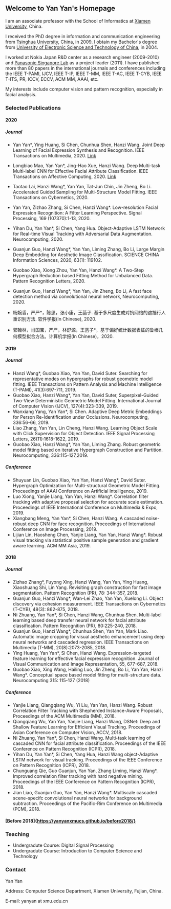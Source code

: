 ## Welcome to Yan Yan's Homepage

I am an associate professor with the School of Informatics at [Xiamen University](http://www.xmu.edu.cn), China. 

I received the PhD  degree in information and communication engineering from [Tsinghua University](http://www.tsinghua.edu.cn), China, in 2009.
I obtain my Bachelor's degree from [University of Electronic Science and Technology of China](http://www.uestc.edu.cn), in 2004.

I worked at Nokia Japan R&D center as a research engineer (2009-2010) and [Panasonic Singapore Lab](http://www.prdcsg.panasonic.com.sg/) as a project leader (2011). I have  published more than 80 papers in the international journals and conferences including the IEEE T-PAMI, IJCV, IEEE T-IP, IEEE T-MM, IEEE T-AC, IEEE T-CYB, IEEE T-ITS, PR, ICCV, ECCV, ACM MM, AAAI, etc. 

My interests include computer vision and pattern recognition, especially in facial analysis.

### Selected Publications

####  2020
##### Journal
- Yan Yan*, Ying Huang, Si Chen, Chunhua Shen, Hanzi Wang. Joint Deep Learning of Facial Expression Synthesis and Recognition. IEEE Transactions on Multimedia, 2020. [Link](https://ieeexplore.ieee.org/abstract/document/8943107)
- Longbiao Mao, Yan Yan*, Jing-Hao Xue, Hanzi Wang. Deep Multi-task Multi-label CNN for Effective Facial Attribute Classification. IEEE Transactions on Affective Computing, 2020. [Link](https://ieeexplore.ieee.org/document/8967026)
- Taotao Lai, Hanzi Wang*, Yan Yan, Tat-Jun Chin, Jin Zheng, Bo Li. Accelerated Guided Sampling for Multi-Structure Model Fitting. IEEE Transactions on Cybernetics, 2020.
- Yan Yan, Zizhao Zhang, Si Chen, Hanzi Wang*. Low-resolution Facial Expression Recognition: A Filter Learning Perspective. Signal Processing, 169 (107370):1-13, 2020.
- Yihan Du, Yan Yan*, Si Chen, Yang Hua. Object-Adaptive LSTM Network for Real-time Visual Tracking with Adversarial Data Augmentation. Neurocomputing, 2020.
- Guanjun Guo, Hanzi Wang*, Yan Yan, Liming Zhang, Bo Li, Large Margin Deep Embedding for Aesthetic Image Classification. SCIENCE CHINA Information Sciences, 2020, 63(1): 119102.
- Guobao Xiao, Xiong Zhou, Yan Yan, Hanzi Wang*.  A Two-Step Hypergraph Reduction based Fitting Method for Unbalanced Data. Pattern Recognition Letters, 2020.
- Guanjun Guo, Hanzi Wang*, Yan Yan, Jin Zheng, Bo Li, A fast face detection method via convolutional neural network, Neurocomputing, 2020.

- 杨婉香，严严*，陈思，张小康，王菡子. 基于多尺度生成对抗网络的遮挡行人重识别方法. 软件学报(In Chinese), 2020.
- 郭翰林，肖国宝，严严，林舒源，王菡子*，基于偏好统计数据表征的鲁棒几何模型拟合方法。计算机学报(In Chinese)，2020.


#### 2019
##### Journal
- Hanzi Wang*, Guobao Xiao, Yan Yan, David Suter. Searching for representative modes on hypergraphs for robust geometric model fitting. IEEE Transactions on Pattern Analysis and Machine Intelligence (T-PAMI), 41(3):697-711, 2019.
- Guobao Xiao, Hanzi Wang*, Yan Yan, David Suter, Superpixel-Guided Two-View Deterministic Geometric Model Fitting. International Journal of Computer Vision (IJCV), 127(4):323-339, 2019.
- Wanxiang Yang, Yan Yan*, Si Chen. Adaptive Deep Metric Embeddings for Person Re-Identification under Occlusions. Neurocomputing, 336:56-66, 2019.
- Liao Zhang, Yan Yan, Lin Cheng, Hanzi Wang. Learning Object Scale with Click Supervision for Object Detection. IEEE Signal Processing Letters, 26(11):1618-1622, 2019.
- Guobao Xiao, Hanzi Wang*, Yan Yan, Liming Zhang. Robust geometric model fitting based on iterative Hypergraph Construction and Partition. Neurocomputing, 336:115-127,2019.

##### Conference
- Shuyuan Lin, Guobao Xiao, Yan Yan, Hanzi Wang*, David Suter. Hypergraph Optimization for Multi-structural Geometric Model Fitting. Proceedings of AAAI Conference on Artificial Intelligence, 2019.
- Luo Xiong, Yanjie Liang, Yan Yan, Hanzi Wang*. Correlation filter tracking with adaptive proposal selection for accurate scale estimation. Proceedings of IEEE International Conference on Multimedia & Expo, 2019.
- Xiangbang Meng, Yan Yan*, Si Chen, Hanzi Wang. A cascaded noise-robust deep CNN for face recognition. Proceedings of International Conference on Image Processing, 2019.
- Lijian Lin, Haosheng Chen, Yanjie Liang, Yan Yan, Hanzi Wang*. Robust visual tracking via statistical positive sample generation and gradient aware learning. ACM MM Asia, 2019.

#### 2018
##### Journal
- Zizhao Zhang*, Fuyong Xing, Hanzi Wang, Yan Yan, Ying Huang, Xiaoshuang Shi, Lin Yang. Revisiting graph construction for fast image segmentation. Pattern Recognition (PR), 78: 344-357, 2018.
- Guanjun Guo, Hanzi Wang*, Wan-Lei Zhao, Yan Yan, Xuelong Li. Object discovery via cohesion measurement. IEEE Transactions on Cybernetics (T-CYB), 48(3): 862-875, 2018.
- Ni Zhuang, Yan Yan*, Si Chen, Hanzi Wang, Chunhua Shen. Multi-label learning based deep transfer neural network for facial attribute classification. Pattern Recognition (PR), 80:225-240, 2018.
- Guanjun Guo, Hanzi Wang*, Chunhua Shen, Yan Yan, Mark Liao. Automatic image cropping for visual aesthetic enhancement using deep neural networks and cascaded regression. IEEE Transactions on Multimedia (T-MM), 20(8):2073-2085, 2018.
- Ying Huang, Yan Yan*, Si Chen, Hanzi Wang. Expression-targeted feature learning for effective facial expression recognition. Journal of Visual Communication and Image Representation, 55, 677-687, 2018.
- Guobao Xiao, Xing Wang, Hailing Luo, Jin Zheng, Bo Li, Yan Yan, Hanzi Wang*. Conceptual space based model fitting for multi-structure data. Neurocomputing 315: 115-127 (2018)
##### Conference
- Yanjie Liang, Qiangqiang Wu, Yi Liu, Yan Yan, Hanzi Wang. Robust Correlation Filter Tracking with Shepherded Instance-Aware Proposals, Proceedings of the ACM Multimedia (MM), 2018.
- Qiangqiang Wu, Yan Yan, Yanjie Liang, Hanzi Wang, DSNet: Deep and Shallow Feature Learning for Efficient Visual Tracking. Proceedings of Asian Conference on Computer Vision, ACCV, 2018.
- Ni Zhuang, Yan Yan*, Si Chen, Hanzi Wang. Multi-task learning of cascaded CNN for facial attribute classification. Proceedings of the IEEE Conference on Pattern Recognition (ICPR), 2018.
- Yihan Du, Yan Yan*, Si Chen, Yang Hua, Hanzi Wang object-Adaptive LSTM network for visual tracking. Proceedings of the IEEE Conference on Pattern Recognition (ICPR), 2018.
- Chunguang Qie, Guo Guanjun, Yan Yan, Zhang Liming, Hanzi Wang*. Improved correlation filter tracking with hard negative mining. Proceedings of the IEEE Conference on Pattern Recognition (ICPR), 2018.
- Jian Liao, Guanjun Guo, Yan Yan, Hanzi Wang*. Multiscale cascaded scene-specifc convolutional neural networks for background subtraction. Proceedings of the Pacific-Rim Conference on Multimedia (PCM), 2018.

#### [Before 2018]{https://yanyanxmucs.github.io/before2018/}

### Teaching
- Undergradute Course: Digital Signal Processing
- Undergradute Course: Introduction to Computer Science and Technology


### Contact

Yan Yan 

Address: Computer Science Department, Xiamen University, Fujian, China.

E-mail: yanyan at xmu.edu.cn
